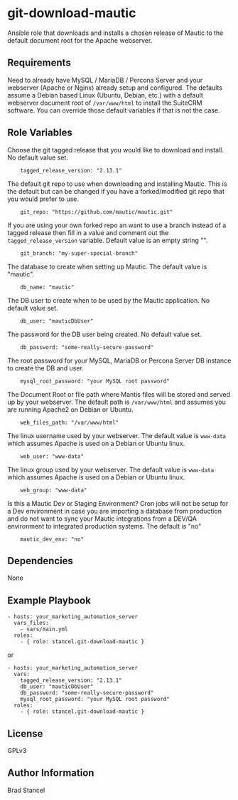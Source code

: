git-download-mautic
=========

Ansible role that downloads and installs a chosen release of Mautic to the default document root for the Apache webserver.

Requirements
------------

Need to already have MySQL / MariaDB / Percona Server and your webserver (Apache or Nginx) already setup and configured. The defaults assume a Debian based Linux (Ubuntu, Debian, etc.) with a default webserver document root of `/var/www/html` to install the SuiteCRM software. You can override those default variables if that is not the case.

Role Variables
--------------

Choose the git tagged release that you would like to download and install. No default value set.  

```
	tagged_release_version: "2.13.1"
```
The default git repo to use when downloading and installing Mautic. This is the default but can be changed if you have a forked/modified git repo that you would prefer to use.  

```
	git_repo: "https://github.com/mautic/mautic.git"
```
If you are using your own forked repo an want to use a branch instead of a tagged release then fill in a value and comment out the `tagged_release_version` variable.  Default value is an empty string "".  

```
	git_branch: "my-super-special-branch"
```
The database to create when setting up Mautic. The default value is "mautic".  

```
	db_name: "mautic"
```
The DB user to create when to be used by the Mautic application. No default value set.  

```
	db_user: "mauticDbUser"
```
The password for the DB user being created. No default value set.  

```
	db_password: "some-really-secure-password"
```
The root password for your MySQL, MariaDB or Percona Server DB instance to create the DB and user.  

```
	mysql_root_password: "your MySQL root password"
```
The Document Root or file path where Mantis files will be stored and served up by your webserver. The default path is `/var/www/html` and assumes you are running Apache2 on Debian or Ubuntu.

```
	web_files_path: "/var/www/html"
```
The linux username used by your webserver. The default value is `www-data` which assumes Apache is used on a Debian or Ubuntu linux.

```
	web_user: "www-data"
```
The linux group used by your webserver. The default value is `www-data` which assumes Apache is used on a Debian or Ubuntu linux.

```
	web_group: "www-data"
```
Is this a Mautic Dev or Staging Environment? Cron jobs will not be setup for a Dev environment in case you are importing a database from production and do not want to sync your Mautic integrations from a DEV/QA environment to integrated production systems. The default is "no" 

```
	mautic_dev_env: "no"
```

Dependencies
------------

None

Example Playbook
----------------

	- hosts: your_marketing_automation_server
	  vars_files:
	    - vars/main.yml
	  roles:
	    - { role: stancel.git-download-mautic }


or 


	- hosts: your_marketing_automation_server 
	  vars:
		tagged_release_version: "2.13.1"
		db_user: "mauticDbUser"
		db_password: "some-really-secure-password"
		mysql_root_password: "your MySQL root password"
	  roles:
	    - { role: stancel.git-download-mautic }

License
-------

GPLv3

Author Information
------------------

Brad Stancel
